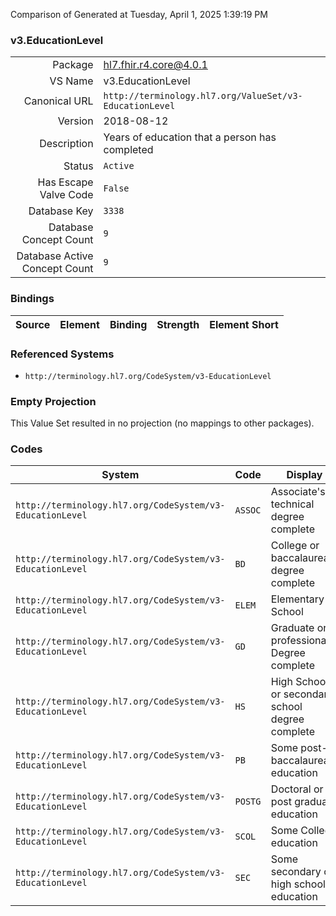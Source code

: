 Comparison of 
Generated at Tuesday, April 1, 2025 1:39:19 PM

### v3.EducationLevel

|      |     |
| ---: | --- |
| Package | hl7.fhir.r4.core@4.0.1 |
| VS Name | v3.EducationLevel |
| Canonical URL | `http://terminology.hl7.org/ValueSet/v3-EducationLevel` |
| Version | 2018-08-12 |
| Description | Years of education that a person has completed |
| Status | `Active` |
| Has Escape Valve Code | `False` |
| Database Key | `3338` |
| Database Concept Count | `9` |
| Database Active Concept Count | `9` |
### Bindings

| Source | Element | Binding | Strength | Element Short |
| ------ | ------- | ------- | -------- | ------------- |

### Referenced Systems

* `http://terminology.hl7.org/CodeSystem/v3-EducationLevel`
### Empty Projection

This Value Set resulted in no projection (no mappings to other packages).

### Codes

| System | Code | Display |
| ------ | ---- | ------- |
| `http://terminology.hl7.org/CodeSystem/v3-EducationLevel` | `ASSOC` | Associate's or technical degree complete |
| `http://terminology.hl7.org/CodeSystem/v3-EducationLevel` | `BD` | College or baccalaureate degree complete |
| `http://terminology.hl7.org/CodeSystem/v3-EducationLevel` | `ELEM` | Elementary School |
| `http://terminology.hl7.org/CodeSystem/v3-EducationLevel` | `GD` | Graduate or professional Degree complete |
| `http://terminology.hl7.org/CodeSystem/v3-EducationLevel` | `HS` | High School or secondary school degree complete |
| `http://terminology.hl7.org/CodeSystem/v3-EducationLevel` | `PB` | Some post-baccalaureate education |
| `http://terminology.hl7.org/CodeSystem/v3-EducationLevel` | `POSTG` | Doctoral or post graduate education |
| `http://terminology.hl7.org/CodeSystem/v3-EducationLevel` | `SCOL` | Some College education |
| `http://terminology.hl7.org/CodeSystem/v3-EducationLevel` | `SEC` | Some secondary or high school education |
